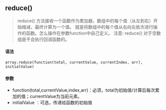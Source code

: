 ## reduce()
> reduce() 方法接收一个函数作为累加器，数组中的每个值（从左到右）开始缩减，最终计算为一个值。
> 就是将数组中的每个值从右向左依次进行操作的函数。怎么操作在参数function中自己定义。
> 注意: reduce() 对于空数组是不会执行回调函数的。
#### 语法
```
array.reduce(function(total, currentValue, currentIndex, arr), initialValue)
```
#### 参数
- function(total,currentValue,index,arr)：必须，total为初始值/计算后每次累加的值；currentValue为当前元素。
- initialValue ：可选，传递给函数的初始值